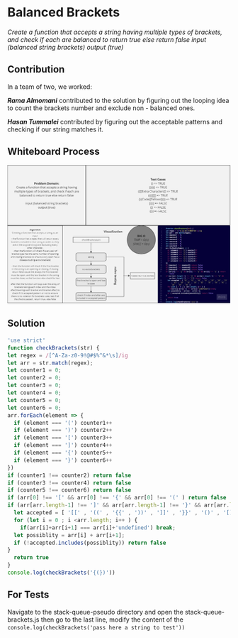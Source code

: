# Balanced Brackets

*Create a function that accepts a string having multiple types of brackets, and check if each are balanced to return true else return false
input (balanced string brackets)
output (true)*

## Contribution

In a team of two, we worked:

***Rama Almomani*** contributed to the solution by figuring out the looping idea to count the brackets number and exclude non - balanced ones.

***Hasan Tummalei*** contributed by figuring out the acceptable patterns and checking if our string matches it.

## Whiteboard Process

![Linked list white board](./assets/Brackets.jpg)

## Solution

``` javascript
'use strict'
function checkBrackets(str) {
let regex = /[^A-Za-z0-9!@#$%^&*\s]/ig
let arr = str.match(regex);
let counter1 = 0;
let counter2 = 0;
let counter3 = 0;
let counter4 = 0;
let counter5 = 0;
let counter6 = 0;
arr.forEach(element => {
  if (element === '(') counter1++
  if (element === ')') counter2++
  if (element === '[') counter3++
  if (element === ']') counter4++
  if (element === '{') counter5++
  if (element === '}') counter6++
})
if (counter1 !== counter2) return false
if (counter3 !== counter4) return false
if (counter5 !== counter6) return false
if (arr[0] !== '[' && arr[0] !== '{' && arr[0] !== '(' ) return false
if (arr[arr.length-1] !== ']' && arr[arr.length-1] !== '}' && arr[arr.length-1] !== ')') return false
  let accepted = [ '[[' , '((' , '{{' , '))' , ']]' , '}}' , '()' , '[]' , '{}' , ')(' , '}{' , '][' ,  ')[' , '){' , '}(' , '}[' , '](' , ']{' ]
  for (let i = 0 ; i <arr.length; i++ ) {
    if(arr[i]+arr[i+1] === arr[i]+'undefined') break;
  let possiblity = arr[i] + arr[i+1];
  if (!accepted.includes(possiblity)) return false
}
  return true
}
console.log(checkBrackets('{(})'))


```

## For Tests

Navigate to the stack-queue-pseudo directory and open the stack-queue-brackets.js then go to the last line, modify the content of the `console.log(checkBrackets('pass here a string to test'))`
